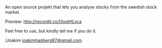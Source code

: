 An open source projekt that lets you analyse stocks from the swedish stock market.

Preview: http://recordit.co/I3oqIHLvca

Feel free to use, but kindly tell me if you do it. 

/Joakim <joakimhagberg87@gmail.com>